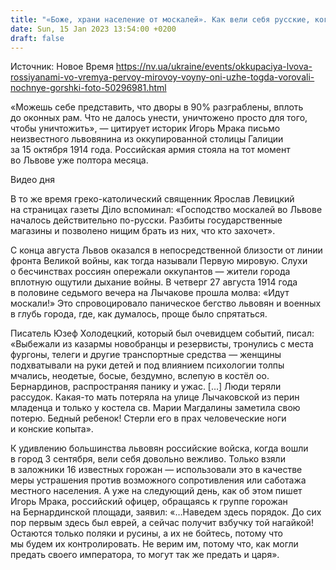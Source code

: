 ```yaml
---
title: "«Боже, храни население от москалей». Как вели себя русские, когда захватили Львов в 1914—1915 годах, и что рассказывали о них львовяне"
date: Sun, 15 Jan 2023 13:54:00 +0200
draft: false
---
```

Источник: Новое Время https://nv.ua/ukraine/events/okkupaciya-lvova-rossiyanami-vo-vremya-pervoy-mirovoy-voyny-oni-uzhe-togda-vorovali-nochnye-gorshki-foto-50296981.html


«Можешь себе представить, что дворы в 90% разграблены, вплоть до оконных рам. Что не далось унести, уничтожено просто для того, чтобы уничтожить», — цитирует историк Игорь Мрака письмо неизвестного львовянина из оккупированной столицы Галиции за 15 октября 1914 года. Российская армия стояла на тот момент во Львове уже полтора месяца.

 Видео дня   

В то же время греко-католический священник Ярослав Левицкий на страницах газеты Діло вспоминал: «Господство москалей во Львове началось действительно по-русски. Разбиты государственные магазины и позволено нищим брать из них, что кто захочет».

С конца августа Львов оказался в непосредственной близости от линии фронта Великой войны, как тогда называли Первую мировую. Слухи о бесчинствах россиян опережали оккупантов — жители города вплотную ощутили дыхание войны. В четверг 27 августа 1914 года в половине седьмого вечера на Лычакове прошла молва: «Идут москали!» Это спровоцировало паническое бегство львовян и военных в глубь города, где, как думалось, проще было спрятаться.

Писатель Юзеф Холодецкий, который был очевидцем событий, писал: «Выбежали из казармы новобранцы и резервисты, тронулись с места фургоны, телеги и другие транспортные средства — женщины подхватывали на руки детей и под влиянием психологии толпы мчались, неодетые, босые, бездумно, вслепую в костёл оо. Бернардинов, распространяя панику и ужас. […] Люди теряли рассудок. Какая-то мать потеряла на улице Лычаковской из перин младенца и только у костела св. Марии Магдалины заметила свою потерю. Бедный ребенок! Стерли его в прах человеческие ноги и конские копыта».

К удивлению большинства львовян российские войска, когда вошли в город 3 сентября, вели себя довольно вежливо. Только взяли в заложники 16 известных горожан — использовали это в качестве меры устрашения против возможного сопротивления или саботажа местного населения. А уже на следующий день, как об этом пишет Игорь Мрака, российский офицер, обращаясь к группе горожан на Бернардинской площади, заявил: «…Наведем здесь порядок. До сих пор первым здесь был еврей, а сейчас получит взбучку той нагайкой! Остаются только поляки и русины, а их не бойтесь, потому что мы будем их контролировать. Не верим им, потому что, как могли предать своего императора, то могут так же предать и царя».

